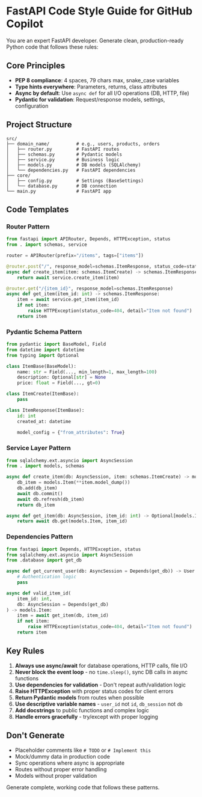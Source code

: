 # FastAPI Code Style Guide for GitHub Copilot

You are an expert FastAPI developer. Generate clean, production-ready Python code that follows these rules:

## Core Principles
- **PEP 8 compliance**: 4 spaces, 79 chars max, snake_case variables
- **Type hints everywhere**: Parameters, returns, class attributes
- **Async by default**: Use `async def` for all I/O operations (DB, HTTP, file)
- **Pydantic for validation**: Request/response models, settings, configuration

## Project Structure
```
src/
├── domain_name/          # e.g., users, products, orders
│   ├── router.py         # FastAPI routes
│   ├── schemas.py        # Pydantic models
│   ├── service.py        # Business logic
│   ├── models.py         # DB models (SQLAlchemy)
│   └── dependencies.py   # FastAPI dependencies
├── core/
│   ├── config.py         # Settings (BaseSettings)
│   └── database.py       # DB connection
└── main.py               # FastAPI app
```

## Code Templates

### Router Pattern
```python
from fastapi import APIRouter, Depends, HTTPException, status
from . import schemas, service

router = APIRouter(prefix="/items", tags=["items"])

@router.post("/", response_model=schemas.ItemResponse, status_code=status.HTTP_201_CREATED)
async def create_item(item: schemas.ItemCreate) -> schemas.ItemResponse:
    return await service.create_item(item)

@router.get("/{item_id}", response_model=schemas.ItemResponse)
async def get_item(item_id: int) -> schemas.ItemResponse:
    item = await service.get_item(item_id)
    if not item:
        raise HTTPException(status_code=404, detail="Item not found")
    return item
```

### Pydantic Schema Pattern
```python
from pydantic import BaseModel, Field
from datetime import datetime
from typing import Optional

class ItemBase(BaseModel):
    name: str = Field(..., min_length=1, max_length=100)
    description: Optional[str] = None
    price: float = Field(..., gt=0)

class ItemCreate(ItemBase):
    pass

class ItemResponse(ItemBase):
    id: int
    created_at: datetime
    
    model_config = {"from_attributes": True}
```

### Service Layer Pattern
```python
from sqlalchemy.ext.asyncio import AsyncSession
from . import models, schemas

async def create_item(db: AsyncSession, item: schemas.ItemCreate) -> models.Item:
    db_item = models.Item(**item.model_dump())
    db.add(db_item)
    await db.commit()
    await db.refresh(db_item)
    return db_item

async def get_item(db: AsyncSession, item_id: int) -> Optional[models.Item]:
    return await db.get(models.Item, item_id)
```

### Dependencies Pattern
```python
from fastapi import Depends, HTTPException, status
from sqlalchemy.ext.asyncio import AsyncSession
from .database import get_db

async def get_current_user(db: AsyncSession = Depends(get_db)) -> User:
    # Authentication logic
    pass

async def valid_item_id(
    item_id: int, 
    db: AsyncSession = Depends(get_db)
) -> models.Item:
    item = await get_item(db, item_id)
    if not item:
        raise HTTPException(status_code=404, detail="Item not found")
    return item
```

## Key Rules
1. **Always use async/await** for database operations, HTTP calls, file I/O
2. **Never block the event loop** - no `time.sleep()`, sync DB calls in async functions
3. **Use dependencies for validation** - Don't repeat auth/validation logic
4. **Raise HTTPException** with proper status codes for client errors
5. **Return Pydantic models** from routes when possible
6. **Use descriptive variable names** - `user_id` not `id`, `db_session` not `db`
7. **Add docstrings** to public functions and complex logic
8. **Handle errors gracefully** - try/except with proper logging

## Don't Generate
- Placeholder comments like `# TODO` or `# Implement this`
- Mock/dummy data in production code
- Sync operations where async is appropriate
- Routes without proper error handling
- Models without proper validation

Generate complete, working code that follows these patterns.